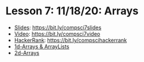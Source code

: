 # Lesson 7: 11/18/20: Arrays
* [Slides](https://bit.ly/compsci7slides): https://bit.ly/compsci7slides  
* [Video](https://bit.ly/compsci7video):  https://bit.ly/compsci7video
* [HackerRank](https://bit.ly/compscihackerrank): https://bit.ly/compscihackerrank
* [1d-Arrays & ArrayLists]()
* [2d-Arrays]() 